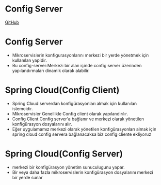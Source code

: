 # Config Server
[GitHub](https://github.com/mertyarimay/microservis_2_config_server)



# Config Server
- Mikroservislerin konfigurasyonlarını  merkezi bir yerde yönetmek için  kullanılan yapidir.
- Bu config-server:Merkezi bir alan içinde  config server üzerinden  yapılandırmaları dinamik olarak alabilir.

# Spring Cloud(Config Client)
- Spring Cloud serverdan konfigürasyonları almak için kullanılan istemcidir.
- Mikroservisler Genellikle Config client olarak  yapılandırılır.
- Config Client Config server'a bağlanır ve merkezi olarak yönetilen  konfigürasyon dosyalarını  alır.
- Eğer uygulamamız merkezi olarak yönetilen  konfigürasyonları almak için  spring cloud config servera bağlanacaksa biz config cliente ekliyoruz



# Spring Cloud(Config Server)
- merkezi  bir konfigürasyon yönetim sunuculugunu yapar.
- Bir veya daha fazla  mikroservislerin  konfigürasyon dosyalarını merkezi bir  yerde sunar

